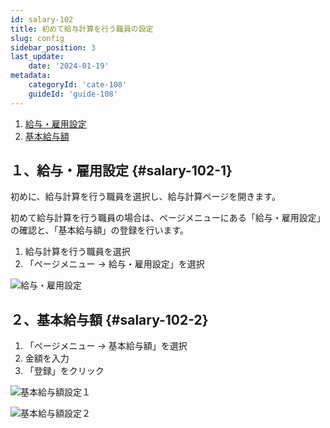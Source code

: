 ```yaml
---
id: salary-102
title: 初めて給与計算を行う職員の設定
slug: config
sidebar_position: 3
last_update: 
    date: '2024-01-19'
metadata: 
    categoryId: 'cate-108'
    guideId: 'guide-108'
---
```


1. [給与・雇用設定](#salary-102-1)
2. [基本給与額](#salary-102-2)

## １、給与・雇用設定 {#salary-102-1}

初めに、給与計算を行う職員を選択し、給与計算ページを開きます。

初めて給与計算を行う職員の場合は、ページメニューにある「給与・雇用設定」の確認と、「基本給与額」の登録を行います。

1. 給与計算を行う職員を選択
2. 「ページメニュー → 給与・雇用設定」を選択

![給与・雇用設定](/img/guide/salary-102-1.png)

## ２、基本給与額 {#salary-102-2}

1. 「ページメニュー → 基本給与額」を選択
2. 金額を入力
3. 「登録」をクリック

![基本給与額設定１](/img/guide/salary-102-2.png)

![基本給与額設定２](/img/guide/salary-102-3.png)